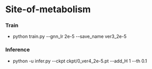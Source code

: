 # Site-of-metabolism

### Train

- python train.py --gnn_lr 2e-5 --save_name ver3_2e-5

### Inference

 - python -u infer.py --ckpt ckpt/0_ver4_2e-5.pt --add_H 1 --th 0.1
